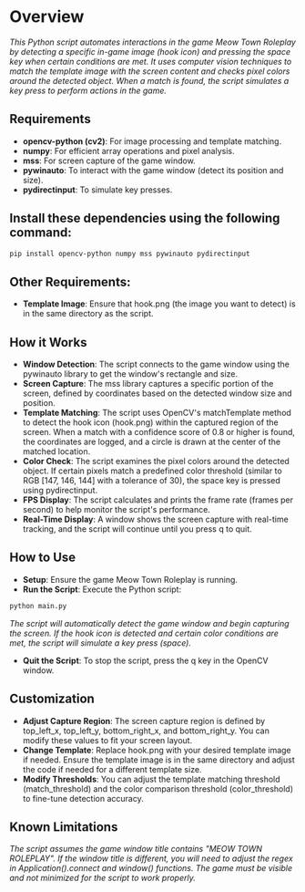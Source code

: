 # Overview
*This Python script automates interactions in the game Meow Town Roleplay by detecting a specific in-game image (hook icon) and pressing the space key when certain conditions are met. It uses computer vision techniques to match the template image with the screen content and checks pixel colors around the detected object. When a match is found, the script simulates a key press to perform actions in the game.*

## Requirements
- **opencv-python (cv2)**: For image processing and template matching.
- **numpy**: For efficient array operations and pixel analysis.
- **mss**: For screen capture of the game window.
- **pywinauto**: To interact with the game window (detect its position and size).
- **pydirectinput**: To simulate key presses.

## Install these dependencies using the following command:

```bash
pip install opencv-python numpy mss pywinauto pydirectinput
```
## Other Requirements:
- **Template Image**: Ensure that hook.png (the image you want to detect) is in the same directory as the script.

## How it Works
- **Window Detection**: The script connects to the game window using the pywinauto library to get the window's rectangle and size.
- **Screen Capture**: The mss library captures a specific portion of the screen, defined by coordinates based on the detected window size and position.
- **Template Matching**: The script uses OpenCV's matchTemplate method to detect the hook icon (hook.png) within the captured region of the screen. When a match with a confidence score of 0.8 or higher is found, the coordinates are logged, and a circle is drawn at the center of the matched location.
- **Color Check**: The script examines the pixel colors around the detected object. If certain pixels match a predefined color threshold (similar to RGB [147, 146, 144] with a tolerance of 30), the space key is pressed using pydirectinput.
- **FPS Display**: The script calculates and prints the frame rate (frames per second) to help monitor the script's performance.
- **Real-Time Display**: A window shows the screen capture with real-time tracking, and the script will continue until you press q to quit.

## How to Use
- **Setup**: Ensure the game Meow Town Roleplay is running.
- **Run the Script**: Execute the Python script:

```bash
python main.py
```

*The script will automatically detect the game window and begin capturing the screen.*
*If the hook icon is detected and certain color conditions are met, the script will simulate a key press (space).*

- **Quit the Script**: To stop the script, press the q key in the OpenCV window.

## Customization
- **Adjust Capture Region**: The screen capture region is defined by top_left_x, top_left_y, bottom_right_x, and bottom_right_y. You can modify these values to fit your screen layout.
- **Change Template**: Replace hook.png with your desired template image if needed. Ensure the template image is in the same directory and adjust the code if needed for a different template size.
- **Modify Thresholds**: You can adjust the template matching threshold (match_threshold) and the color comparison threshold (color_threshold) to fine-tune detection accuracy.

## Known Limitations

*The script assumes the game window title contains "MEOW TOWN ROLEPLAY". If the window title is different, you will need to adjust the regex in Application().connect and window() functions.*
*The game must be visible and not minimized for the script to work properly.*
